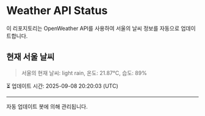 
# Weather API Status

이 리포지토리는 OpenWeather API를 사용하여 서울의 날씨 정보를 자동으로 업데이트합니다.

## 현재 서울 날씨
> 서울의 현재 날씨: light rain, 온도: 21.87°C, 습도: 89%

⏳ 업데이트 시간: 2025-09-08 20:20:03 (UTC)

---
자동 업데이트 봇에 의해 관리됩니다.
